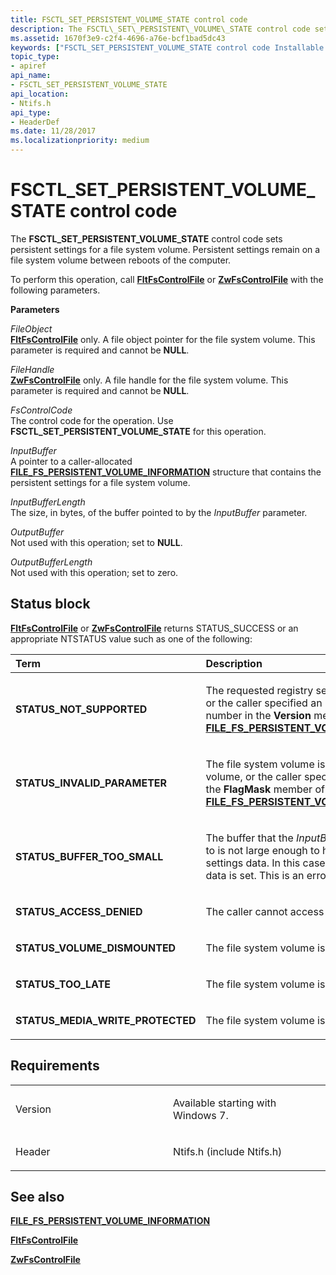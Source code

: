 ```yaml
---
title: FSCTL_SET_PERSISTENT_VOLUME_STATE control code
description: The FSCTL\_SET\_PERSISTENT\_VOLUME\_STATE control code sets persistent settings for a file system volume. Persistent settings remain on a file system volume between reboots of the computer.
ms.assetid: 1670f3e9-c2f4-4696-a76e-bcf1bad5dc43
keywords: ["FSCTL_SET_PERSISTENT_VOLUME_STATE control code Installable File System Drivers"]
topic_type:
- apiref
api_name:
- FSCTL_SET_PERSISTENT_VOLUME_STATE
api_location:
- Ntifs.h
api_type:
- HeaderDef
ms.date: 11/28/2017
ms.localizationpriority: medium
---
```


# FSCTL\_SET\_PERSISTENT\_VOLUME\_STATE control code


The **FSCTL\_SET\_PERSISTENT\_VOLUME\_STATE** control code sets persistent settings for a file system volume. Persistent settings remain on a file system volume between reboots of the computer.

To perform this operation, call [**FltFsControlFile**](https://docs.microsoft.com/windows-hardware/drivers/ddi/fltkernel/nf-fltkernel-fltfscontrolfile) or [**ZwFsControlFile**](https://msdn.microsoft.com/library/windows/hardware/ff566462) with the following parameters.

**Parameters**

<a href="" id="fileobject"></a>*FileObject*  
[**FltFsControlFile**](https://docs.microsoft.com/windows-hardware/drivers/ddi/fltkernel/nf-fltkernel-fltfscontrolfile) only. A file object pointer for the file system volume. This parameter is required and cannot be **NULL**.

<a href="" id="filehandle"></a>*FileHandle*  
[**ZwFsControlFile**](https://msdn.microsoft.com/library/windows/hardware/ff566462) only. A file handle for the file system volume. This parameter is required and cannot be **NULL**.

<a href="" id="fscontrolcode"></a>*FsControlCode*  
The control code for the operation. Use **FSCTL\_SET\_PERSISTENT\_VOLUME\_STATE** for this operation.

<a href="" id="inputbuffer"></a>*InputBuffer*  
A pointer to a caller-allocated [**FILE\_FS\_PERSISTENT\_VOLUME\_INFORMATION**](https://docs.microsoft.com/windows-hardware/drivers/ddi/ntifs/ns-ntifs-_file_fs_persistent_volume_information) structure that contains the persistent settings for a file system volume.

<a href="" id="inputbufferlength"></a>*InputBufferLength*  
The size, in bytes, of the buffer pointed to by the *InputBuffer* parameter.

<a href="" id="outputbuffer"></a>*OutputBuffer*  
Not used with this operation; set to **NULL**.

<a href="" id="outputbufferlength"></a>*OutputBufferLength*  
Not used with this operation; set to zero.

Status block
------------

[**FltFsControlFile**](https://docs.microsoft.com/windows-hardware/drivers/ddi/fltkernel/nf-fltkernel-fltfscontrolfile) or [**ZwFsControlFile**](https://msdn.microsoft.com/library/windows/hardware/ff566462) returns STATUS\_SUCCESS or an appropriate NTSTATUS value such as one of the following:

<table>
<colgroup>
<col width="50%" />
<col width="50%" />
</colgroup>
<thead>
<tr class="header">
<th align="left">Term</th>
<th align="left">Description</th>
</tr>
</thead>
<tbody>
<tr class="odd">
<td align="left"><p><strong>STATUS_NOT_SUPPORTED</strong></p></td>
<td align="left"><p>The requested registry setting is not per volume, or the caller specified an incorrect version number in the <strong>Version</strong> member of <a href="https://docs.microsoft.com/windows-hardware/drivers/ddi/ntifs/ns-ntifs-_file_fs_persistent_volume_information" data-raw-source="[&lt;strong&gt;FILE_FS_PERSISTENT_VOLUME_INFORMATION&lt;/strong&gt;](https://docs.microsoft.com/windows-hardware/drivers/ddi/ntifs/ns-ntifs-_file_fs_persistent_volume_information)"><strong>FILE_FS_PERSISTENT_VOLUME_INFORMATION</strong></a>.</p></td>
</tr>
<tr class="even">
<td align="left"><p><strong>STATUS_INVALID_PARAMETER</strong></p></td>
<td align="left"><p>The file system volume is not an open user volume, or the caller specified an invalid flag in the <strong>FlagMask</strong> member of <a href="https://docs.microsoft.com/windows-hardware/drivers/ddi/ntifs/ns-ntifs-_file_fs_persistent_volume_information" data-raw-source="[&lt;strong&gt;FILE_FS_PERSISTENT_VOLUME_INFORMATION&lt;/strong&gt;](https://docs.microsoft.com/windows-hardware/drivers/ddi/ntifs/ns-ntifs-_file_fs_persistent_volume_information)"><strong>FILE_FS_PERSISTENT_VOLUME_INFORMATION</strong></a>.</p></td>
</tr>
<tr class="odd">
<td align="left"><p><strong>STATUS_BUFFER_TOO_SMALL</strong></p></td>
<td align="left"><p>The buffer that the <em>InputBuffer</em> parameter points to is not large enough to hold the persistent-settings data. In this case, no persistent-settings data is set. This is an error code.</p></td>
</tr>
<tr class="even">
<td align="left"><p><strong>STATUS_ACCESS_DENIED</strong></p></td>
<td align="left"><p>The caller cannot access the file system volume.</p></td>
</tr>
<tr class="odd">
<td align="left"><p><strong>STATUS_VOLUME_DISMOUNTED</strong></p></td>
<td align="left"><p>The file system volume is dismounted.</p></td>
</tr>
<tr class="even">
<td align="left"><p><strong>STATUS_TOO_LATE</strong></p></td>
<td align="left"><p>The file system volume is shut down.</p></td>
</tr>
<tr class="odd">
<td align="left"><p><strong>STATUS_MEDIA_WRITE_PROTECTED</strong></p></td>
<td align="left"><p>The file system volume is read only.</p></td>
</tr>
</tbody>
</table>

 

Requirements
------------

<table>
<colgroup>
<col width="50%" />
<col width="50%" />
</colgroup>
<tbody>
<tr class="odd">
<td align="left"><p>Version</p></td>
<td align="left"><p>Available starting with Windows 7.</p></td>
</tr>
<tr class="even">
<td align="left"><p>Header</p></td>
<td align="left">Ntifs.h (include Ntifs.h)</td>
</tr>
</tbody>
</table>

## See also


[**FILE\_FS\_PERSISTENT\_VOLUME\_INFORMATION**](https://docs.microsoft.com/windows-hardware/drivers/ddi/ntifs/ns-ntifs-_file_fs_persistent_volume_information)

[**FltFsControlFile**](https://docs.microsoft.com/windows-hardware/drivers/ddi/fltkernel/nf-fltkernel-fltfscontrolfile)

[**ZwFsControlFile**](https://msdn.microsoft.com/library/windows/hardware/ff566462)

 

 







